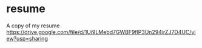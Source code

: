 # resume

A copy of my resume
https://drive.google.com/file/d/1Ui9LMebd7GWBF9flP3Un294irZJ7D4UC/view?usp=sharing
